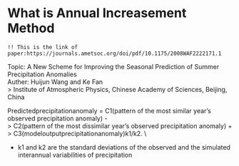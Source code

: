 # What is Annual Increasement Method
`!! This is the link of paper:https://journals.ametsoc.org/doi/pdf/10.1175/2008WAF2222171.1`

Topic: A New Scheme for Improving the Seasonal Prediction of Summer Precipitation Anomalies\
Auther: Huijun Wang and Ke Fan\
      > Institute of Atmospheric Physics, Chinese Academy of Sciences, Beijing, China          

Predictedprecipitationanomaly = C1(pattern of the most similar year’s observed precipitation anomaly) - \
                              > C2(pattern of the most dissimilar year’s observed precipitation anomaly) + \
                              > C3(modeloutputprecipitationanomaly)k1/k2. \
                            
* k1 and k2 are the standard deviations of the observed and the simulated interannual variabilities of precipitation 
